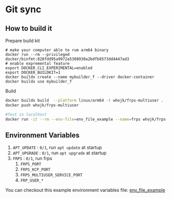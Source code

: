 # Git sync

## How to build it

Prepare build kit
```
# make your computer able to rum arm64 binary
docker run --rm --privileged docker/binfmt:820fdd95a9972a5308930a2bdfb8573dd4447ad3
# enable expremental feature
export DOCKER_CLI_EXPERIMENTAL=enabled
export DOCKER_BUILDKIT=1
docker buildx create --name mybuilder_f --driver docker-container
docker buildx use mybuilder_f
```

Build
```bash
docker buildx build  --platform linux/arm64 -t whojk/frps-multiuser . --output="type=docker"
docker push whojk/frps-multiuser

#Test in localhost
docker run -it --rm --env-file=env_file_example --name=frps whojk/frps-multiuser
```


## Environment Variables

1. `APT_UPDATE` : `0/1`, run `apt update` at startup
1. `APT_UPGRADE` : `0/1`, run `apt upgrade` at startup
1. `FRPS` : `0/1`, run frps
    1. `FRPS_PORT`
    1. `FRPS_KCP_PORT` 
    1. `FRPS_MULTIUSER_SERVICE_PORT`
    1. `FRP_USER_*` 


You can checkout this example environment variables file: [env_file_example](env_file_example)
